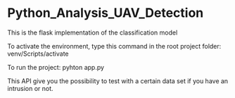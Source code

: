 # Python_Analysis_UAV_Detection
This is the flask implementation of the classification model

To activate the environment, type this command in the root project folder:
venv/Scripts/activate

To run the project:
pyhton app.py

This API give you the possibility to test with a certain data set if you have an intrusion or not. 

